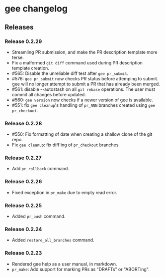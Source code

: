 # gee changelog

## Releases

### Release 0.2.29

* Streamling PR submission, and make the PR description template more terse.
* Fix a malformed `git diff` command used during PR description template creation.
* #565: Disable the unreliable diff test after `gee pr_submit`.
* #576: `gee pr_submit` now checks PR status before attemping to submit.  gee
  will no longer attempt to submit a PR that has already been merged.
* #561: disable --autostash on all `git rebase` operations.  The user must
  commit all changes before updated.
* #560: `gee version` now checks if a newer version of gee is available.
* #551: fix `gee cleanup`'s handling of `pr_NNN` branches created using `gee pr_checkout`.

### Release 0.2.28

* #550: Fix formatting of date when creating a shallow clone of the git repo.
* Fix `gee cleanup`: fix diff'ing of `pr_checkout` branches

### Release 0.2.27

* Add `pr_rollback` command.

### Release 0.2.26

* Fixed exception in `pr_make` due to empty read error.

### Release 0.2.25

* Added `pr_push` command.

### Release 0.2.24

* Added `restore_all_branches` command.

### Release 0.2.23

* Rendered gee help as a user manual, in markdown.
* `pr_make`: Add support for marking PRs as "DRAFTs" or "ABORTing".
